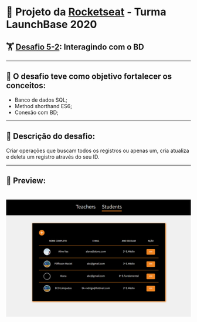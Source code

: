 # 🚀 Projeto da [Rocketseat](https://rocketseat.com.br/) - Turma LaunchBase 2020

## 🏋️‍ [Desafio 5-2](https://github.com/rocketseat-education/bootcamp-launchbase-desafios-05/blob/master/desafios/05-2-interagindo-bd.md): Interagindo com o BD 

---

## 🎯 O desafio teve como objetivo fortalecer os conceitos:
 - Banco de dados SQL;
 - Method shorthand ES6;
 - Conexão com BD;

 ---

## 📑 Descrição do desafio:
Criar operações que buscam todos os registros ou apenas um, cria atualiza e deleta um registro através do seu ID.

 ---

 ## 🎥 Preview:

<h1>
    <img src="public/assets/img-git/preview4-7.png">
</h1>

